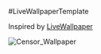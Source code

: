 #LiveWallpaperTemplate

Inspired by [LiveWallpaper](https://github.com/WanAndroid/LiveWallPaper)

![Censor_Wallpaper](https://raw.githubusercontent.com/MartinRGB/LiveWallpaperTemplate/master/cover.png?raw=true)
